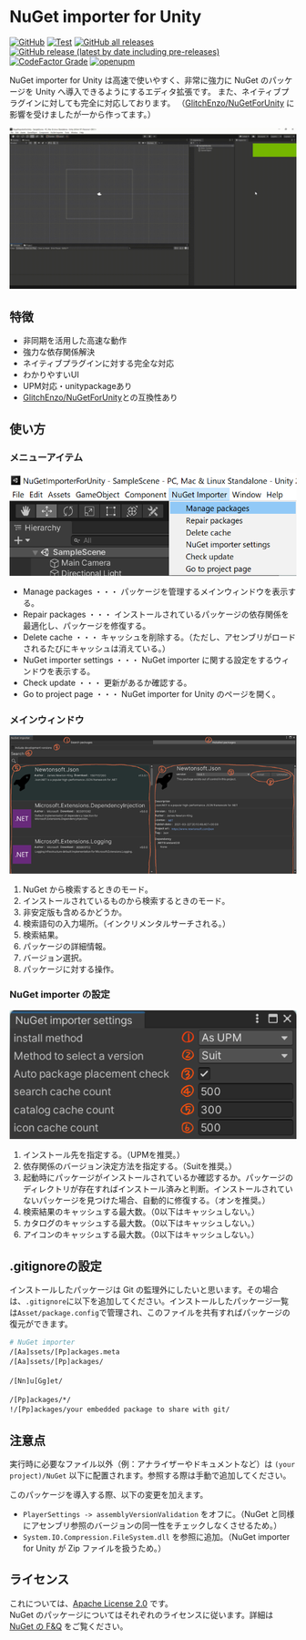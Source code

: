 # NuGet importer for Unity
[![GitHub](https://img.shields.io/github/license/kumaS-nu/NuGet-importer-for-Unity)](https://github.com/kumaS-nu/NuGet-importer-for-Unity/blob/master/NuGetImporterForUnity/Packages/NuGet%20Importer/LICENSE.md)
[![Test](https://github.com/kumaS-nu/NuGet-importer-for-Unity/workflows/Test/badge.svg?branch=main&event=push)](https://github.com/kumaS-nu/NuGet-importer-for-Unity/actions)
[![GitHub all releases](https://img.shields.io/github/downloads/kumaS-nu/NuGet-importer-for-Unity/total)](https://github.com/kumaS-nu/NuGet-importer-for-Unity/releases)
[![GitHub release (latest by date including pre-releases)](https://img.shields.io/github/downloads-pre/kumaS-nu/NuGet-importer-for-Unity/latest/total)](https://github.com/kumaS-nu/NuGet-importer-for-Unity/releases)
[![CodeFactor Grade](https://img.shields.io/codefactor/grade/github/kumaS-nu/NuGet-importer-for-Unity)](https://www.codefactor.io/repository/github/kumaS-nu/NuGet-importer-for-Unity)
[![openupm](https://img.shields.io/npm/v/org.kumas.nuget-importer?label=openupm&registry_uri=https://package.openupm.com)](https://openupm.com/packages/org.kumas.nuget-importer/)

 NuGet importer for Unity は高速で使いやすく、非常に強力に NuGet のパッケージを Unity へ導入できるようにするエディタ拡張です。
また、ネイティブプラグインに対しても完全に対応しております。
（[GlitchEnzo/NuGetForUnity](https://github.com/GlitchEnzo/NuGetForUnity) に影響を受けましたが一から作ってます。）

![デモ](images/Demo.gif)

## 特徴

- 非同期を活用した高速な動作
- 強力な依存関係解決
- ネイティブプラグインに対する完全な対応
- わかりやすいUI
- UPM対応・unitypackageあり
- [GlitchEnzo/NuGetForUnity](https://github.com/GlitchEnzo/NuGetForUnity)との互換性あり

## 使い方

### メニューアイテム

![メニューアイテム](images/MenuItem.png)

- Manage packages ・・・ パッケージを管理するメインウィンドウを表示する。
- Repair packages ・・・ インストールされているパッケージの依存関係を最適化し、パッケージを修復する。
- Delete cache ・・・ キャッシュを削除する。（ただし、アセンブリがロードされるたびにキャッシュは消えている。）
- NuGet importer settings ・・・ NuGet importer に関する設定をするウィンドウを表示する。
- Check update ・・・ 更新があるか確認する。
- Go to project page ・・・ NuGet importer for Unity のページを開く。

### メインウィンドウ

![メインウィンドウ](images/MainWindow.png)

1. NuGet から検索するときのモード。
1. インストールされているものから検索するときのモード。
1. 非安定版も含めるかどうか。
1. 検索語句の入力場所。（インクリメンタルサーチされる。）
1. 検索結果。
1. パッケージの詳細情報。
1. バージョン選択。
1. パッケージに対する操作。


### NuGet importer の設定

![NuGet importer の設定](images/Settings.png)

1. インストール先を指定する。（UPMを推奨。）
1. 依存関係のバージョン決定方法を指定する。（Suitを推奨。）
1. 起動時にパッケージがインストールされているか確認するか。パッケージのディレクトリが存在すればインストール済みと判断。インストールされていないパッケージを見つけた場合、自動的に修復する。（オンを推奨。）
1. 検索結果のキャッシュする最大数。（0以下はキャッシュしない。）
1. カタログのキャッシュする最大数。（0以下はキャッシュしない。）
1. アイコンのキャッシュする最大数。（0以下はキャッシュしない。）

## .gitignoreの設定

インストールしたパッケージは Git の監理外にしたいと思います。その場合は、`.gitignore`に以下を追加してください。インストールしたパッケージ一覧は`Asset/package.config`で管理され、このファイルを共有すればパッケージの復元ができます。
```bash
# NuGet importer
/[Aa]ssets/[Pp]ackages.meta
/[Aa]ssets/[Pp]ackages/

/[Nn]u[Gg]et/

/[Pp]ackages/*/
!/[Pp]ackages/your embedded package to share with git/
```

## 注意点

実行時に必要なファイル以外（例：アナライザーやドキュメントなど）は `(your project)/NuGet` 以下に配置されます。参照する際は手動で追加してください。

このパッケージを導入する際、以下の変更を加えます。
- `PlayerSettings -> assemblyVersionValidation` をオフに。（NuGet と同様にアセンブリ参照のバージョンの同一性をチェックしなくさせるため。）
- `System.IO.Compression.FileSystem.dll` を参照に追加。（NuGet importer for Unity が Zip ファイルを扱うため。）

## ライセンス

これについては、[Apache License 2.0](../LICENSE.md) です。  
NuGet のパッケージについてはそれぞれのライセンスに従います。詳細は [NuGet の F&Q](https://docs.microsoft.com/ja-jp/nuget/nuget-org/nuget-org-faq#license-terms) をご覧ください。